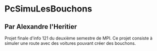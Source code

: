 # PcSimuLesBouchons
## Par Alexandre l'Heritier
Projet finale d'info 121 du deuxième semestre de MPI.
Ce projet consiste à simuler une route avec des voitures pouvant créer des bouchons.
